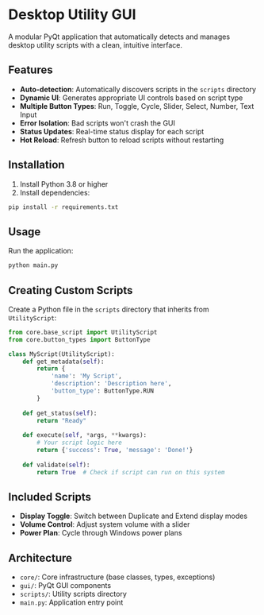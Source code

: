 # Desktop Utility GUI

A modular PyQt application that automatically detects and manages desktop utility scripts with a clean, intuitive interface.

## Features

- **Auto-detection**: Automatically discovers scripts in the `scripts` directory
- **Dynamic UI**: Generates appropriate UI controls based on script type
- **Multiple Button Types**: Run, Toggle, Cycle, Slider, Select, Number, Text Input
- **Error Isolation**: Bad scripts won't crash the GUI
- **Status Updates**: Real-time status display for each script
- **Hot Reload**: Refresh button to reload scripts without restarting

## Installation

1. Install Python 3.8 or higher
2. Install dependencies:
```bash
pip install -r requirements.txt
```

## Usage

Run the application:
```bash
python main.py
```

## Creating Custom Scripts

Create a Python file in the `scripts` directory that inherits from `UtilityScript`:

```python
from core.base_script import UtilityScript
from core.button_types import ButtonType

class MyScript(UtilityScript):
    def get_metadata(self):
        return {
            'name': 'My Script',
            'description': 'Description here',
            'button_type': ButtonType.RUN
        }
    
    def get_status(self):
        return "Ready"
    
    def execute(self, *args, **kwargs):
        # Your script logic here
        return {'success': True, 'message': 'Done!'}
    
    def validate(self):
        return True  # Check if script can run on this system
```

## Included Scripts

- **Display Toggle**: Switch between Duplicate and Extend display modes
- **Volume Control**: Adjust system volume with a slider
- **Power Plan**: Cycle through Windows power plans

## Architecture

- `core/`: Core infrastructure (base classes, types, exceptions)
- `gui/`: PyQt GUI components
- `scripts/`: Utility scripts directory
- `main.py`: Application entry point
